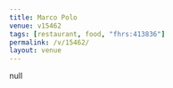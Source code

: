 ```yaml
---
title: Marco Polo
venue: v15462
tags: [restaurant, food, "fhrs:413836"]
permalink: /v/15462/
layout: venue
---
```

null